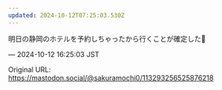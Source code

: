 ```yaml
---
updated: 2024-10-12T07:25:03.530Z
---
```


<p>明日の静岡のホテルを予約しちゃったから行くことが確定した🗻</p>

&mdash; 2024-10-12 16:25:03 JST

Original URL: https://mastodon.social/@sakuramochi0/113293256525876218
